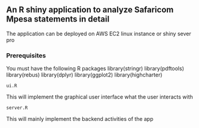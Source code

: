 ## An R shiny application to analyze Safaricom Mpesa statements in detail
The application can be deployed on AWS EC2 linux instance or shiny sever pro 

### Prerequisites
You must have the following R packages 
library(stringr)
library(pdftools)
library(rebus)
library(dplyr)
library(ggplot2)
library(highcharter)

```
ui.R
```
This will implement the graphical user interface what the user interacts with 
```
server.R
```
This will mainly implement the backend activities of the app

